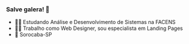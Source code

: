 ### Salve galera! 👋

- 🧑‍🎓 Estudando Análise e Desenvolvimento de Sistemas na FACENS
- 👨‍💻 Trabalho como Web Designer, sou especialista em Landing Pages
- 🚩 Sorocaba-SP
